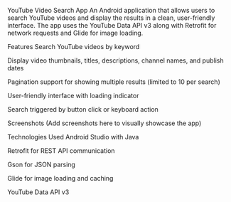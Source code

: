YouTube Video Search App
An Android application that allows users to search YouTube videos and display the results in a clean, user-friendly interface. The app uses the YouTube Data API v3 along with Retrofit for network requests and Glide for image loading.

Features
Search YouTube videos by keyword

Display video thumbnails, titles, descriptions, channel names, and publish dates

Pagination support for showing multiple results (limited to 10 per search)

User-friendly interface with loading indicator

Search triggered by button click or keyboard action

Screenshots
(Add screenshots here to visually showcase the app)

Technologies Used
Android Studio with Java

Retrofit for REST API communication

Gson for JSON parsing

Glide for image loading and caching

YouTube Data API v3
